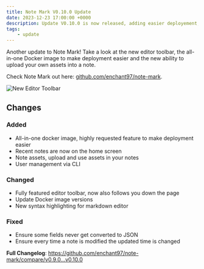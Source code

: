 ```yaml
---
title: Note Mark V0.10.0 Update
date: 2023-12-23 17:00:00 +0000
description: Update V0.10.0 is now released, adding easier deployement, uploading assets and more!
tags:
    - update
---
```


Another update to Note Mark! Take a look at the new editor toolbar, the all-in-one Docker image to make deployment easier and the new ability to upload your own assets into a note.

Check Note Mark out here: [github.com/enchant97/note-mark](https://github.com/enchant97/note-mark).

![New Editor Toolbar](https://github.com/enchant97/note-mark/assets/25802519/280bbf2c-d29b-4cb9-a604-6c0a0e4c6261)

## Changes
### Added
- All-in-one docker image, highly requested feature to make deployment easier
- Recent notes are now on the home screen
- Note assets, upload and use assets in your notes
- User management via CLI
### Changed
- Fully featured editor toolbar, now also follows you down the page
- Update Docker image versions
- New syntax highlighting for markdown editor
### Fixed
- Ensure some fields never get converted to JSON
- Ensure every time a note is modified the updated time is changed

**Full Changelog**: https://github.com/enchant97/note-mark/compare/v0.9.0...v0.10.0
